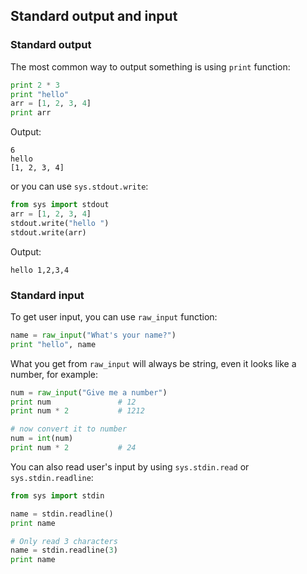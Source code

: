 ## Standard output and input

### Standard output

The most common way to output something is using `print` function:

```python
print 2 * 3
print "hello"
arr = [1, 2, 3, 4]
print arr
```

Output:

```
6
hello
[1, 2, 3, 4]
```

or you can use `sys.stdout.write`:

```python
from sys import stdout
arr = [1, 2, 3, 4]
stdout.write("hello ")
stdout.write(arr)
```

Output:

```
hello 1,2,3,4
```

### Standard input

To get user input, you can use `raw_input` function:

```python
name = raw_input("What's your name?")
print "hello", name
```

What you get from `raw_input` will always be string, even it looks like a number, for example:

```python
num = raw_input("Give me a number")
print num               # 12
print num * 2           # 1212

# now convert it to number
num = int(num)
print num * 2           # 24
```

You can also read user's input by using `sys.stdin.read` or `sys.stdin.readline`:

```python
from sys import stdin

name = stdin.readline()
print name

# Only read 3 characters
name = stdin.readline(3)
print name
```

